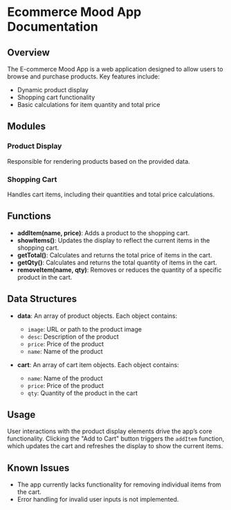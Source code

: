 # Ecommerce Mood App Documentation

## Overview
The E-commerce Mood App is a web application designed to allow users to browse and purchase products. Key features include:
- Dynamic product display
- Shopping cart functionality
- Basic calculations for item quantity and total price

## Modules

### Product Display
Responsible for rendering products based on the provided data.

### Shopping Cart
Handles cart items, including their quantities and total price calculations.

## Functions

- **addItem(name, price)**: Adds a product to the shopping cart.
- **showItems()**: Updates the display to reflect the current items in the shopping cart.
- **getTotal()**: Calculates and returns the total price of items in the cart.
- **getQty()**: Calculates and returns the total quantity of items in the cart.
- **removeItem(name, qty)**: Removes or reduces the quantity of a specific product in the cart.

## Data Structures

- **data**: An array of product objects. Each object contains:
  - `image`: URL or path to the product image
  - `desc`: Description of the product
  - `price`: Price of the product
  - `name`: Name of the product

- **cart**: An array of cart item objects. Each object contains:
  - `name`: Name of the product
  - `price`: Price of the product
  - `qty`: Quantity of the product in the cart

## Usage
User interactions with the product display elements drive the app’s core functionality. Clicking the "Add to Cart" button triggers the `addItem` function, which updates the cart and refreshes the display to show the current items.

## Known Issues
- The app currently lacks functionality for removing individual items from the cart.
- Error handling for invalid user inputs is not implemented.
